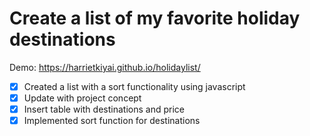 # Create a list of my favorite holiday destinations

Demo: https://harrietkiyai.github.io/holidaylist/

- [x] Created a list with a sort functionality using javascript
- [x] Update with project concept
- [x] Insert table with destinations and price
- [x] Implemented sort function for destinations
